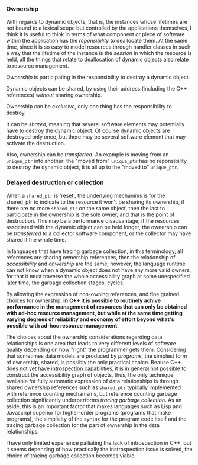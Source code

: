 ### Ownership

With regards to dynamic objects, that is, the instances whose lifetimes are not
bound to a lexical scope but controlled by the applications themselves, I think
it is useful to think in terms of what component or piece of software within the
application has the *reponsibility* to deallocate them.  At the same time, since
it is so easy to model resources through handler classes in such a way that the
lifetime of the instance is the *session* in which the resource is held, all the
things that relate to deallocation of dynamic objects also relate to resource
management.

*Ownership* is participating in the responsibility to destroy a dynamic object.

Dynamic objects can be shared, by using their address (including the C++
references) *without* sharing ownership.

Ownership can be *exclusive*, only one thing has the responsibility to destroy.

It can be *shared*, meaning that several software elements may potentially
have to destroy the dynamic object.  Of course dynamic objects are destroyed
only once, but there may be several software element that may activate the
destruction.

Also, ownership can be *transferred*.  An example is moving from an `unique_ptr`
into another: the "moved from" `unique_ptr` has no reponsibility to destroy the
dynamic object, it is all up to the "moved to" `unique_ptr`.

### Delayed destruction or collection

When a `shared_ptr` is 'reset', the underlying mechanims is for the shared_ptr
to indicate to the resource it won't be sharing its ownership, if there are no
more `shared_ptr` on the same object, then the last to participate in the
ownership is the sole owner, and that is the point of destruction.  This may be
a performance disadvantage; if the resources associated with the dynamic object
can be held longer, the ownership can be *transferred* to a collector software
component, or the collector may have shared it the whole time.

In languages that have tracing garbage collection, in this terminology, all
references are sharing ownership references, then the relationship of
*accessibility* and *onwership* are the same; however, the language runtime
can not know when a dynamic object does not have any more valid owners, for that
it must traverse the whole accessibility graph at some unespecified later time,
the garbage collection stages, cycles.

By allowing the expression of non-owning references, and fine grained choices
for ownership, **in C++ it is possible to routinely achive performance in the
management of resources that can only be obtained with ad-hoc resource
management, but while at the same time getting varying degrees of reliability
and economy of effort beyond what's possible with ad-hoc resource management**.

The choices about the ownership considerations regarding data relationships is
one area that leads to very different levels of software quality depending on
how "right" the programmer gets them.  Considering that sometimes data models
are produced by *programs*, the simplest form of ownership, shared, is possibly
the only practical choice.  Beause C++ does not yet have introspection
capabilities, it is in general not possible to construct the accessibility graph
of objects, thus, the only technique available for fully automatic expression
of data relationships is through shared ownership references such as
`shared_ptr` typically implemented with reference counting mechanisms, but
reference counting garbage collection significantly underperforms *tracing
garbage collection*.  As an aside, this is an important factor that makes
languages such as Lisp and Javascript superior for higher-order programs
(programs that make programs), the simplicity of the syntax for the program
code itself and the tracing garbage collection for the part of ownership in the
data relationships.

I have only limited experience palliating the lack of introspection in C++, but
it seems depending of how practically the instrospection issue is solved, the
choice of tracing garbage collection becomes viable.
